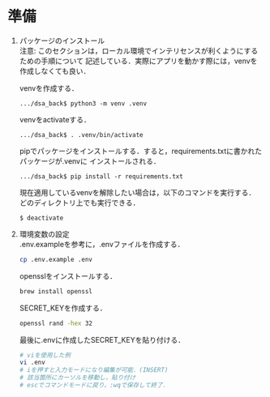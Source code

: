 # 準備
1. パッケージのインストール  
   注意: このセクションは，ローカル環境でインテリセンスが利くようにするための手順について
   記述している．実際にアプリを動かす際には，venvを作成しなくても良い．

   venvを作成する．
   ```
   .../dsa_back$ python3 -m venv .venv
   ```

   venvをactivateする．
   ```
   .../dsa_back$ . .venv/bin/activate
   ```

   pipでパッケージをインストールする．すると，requirements.txtに書かれたパッケージが.venvに
   インストールされる．
   ```
   .../dsa_back$ pip install -r requirements.txt
   ```

   現在適用しているvenvを解除したい場合は，以下のコマンドを実行する．
   どのディレクトリ上でも実行できる．
   ```
   $ deactivate
   ```

2. 環境変数の設定  
   .env.exampleを参考に，.envファイルを作成する．
   ```bash
   cp .env.example .env
   ```
   opensslをインストールする．
   ```bash
   brew install openssl
   ```
   SECRET_KEYを作成する．
   ```bash
   openssl rand -hex 32
   ```
   最後に.envに作成したSECRET_KEYを貼り付ける．
   ```bash
   # viを使用した例
   vi .env
   # iを押すと入力モードになり編集が可能．(INSERT)
   # 該当箇所にカーソルを移動し，貼り付け
   # escでコマンドモードに戻り，:wqで保存して終了．
   ```
   